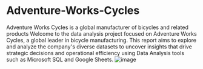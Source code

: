 # Adventure-Works-Cycles
Adventure Works Cycles is a global manufacturer of bicycles and related products
Welcome to the data analysis project focused on Adventure Works Cycles, a global leader in bicycle manufacturing. This report aims to explore and analyze the company's diverse datasets to uncover insights that drive strategic decisions and operational efficiency using Data Analysis tools such as Microsoft SQL and Google Sheets.
![image](https://github.com/user-attachments/assets/6074ab89-580e-4b48-a739-8f7eb3615c6a)
